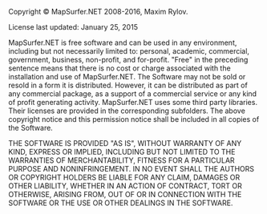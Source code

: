 Copyright © MapSurfer.NET 2008-2016, Maxim Rylov. 

License last updated: January 25, 2015

MapSurfer.NET is free software and can be used in any environment, including but not necessarily limited to: personal, academic, commercial, government, business, non-profit, and for-profit. "Free" in the preceding sentence means that there is no cost or charge associated with the installation and use of MapSurfer.NET. The Software may not be sold or resold in a form it is distributed. However, it can be distributed as part of any commercial package, as a support of a commercial service or any kind of profit generating activity. MapSurfer.NET uses some third party libraries. Their licenses are provided in the corresponding subfolders. The above copyright notice and this permission notice shall be included in all copies of the Software.

THE SOFTWARE IS PROVIDED "AS IS", WITHOUT WARRANTY OF ANY KIND, EXPRESS OR IMPLIED, INCLUDING BUT NOT LIMITED TO THE WARRANTIES OF MERCHANTABILITY, FITNESS FOR A PARTICULAR PURPOSE AND NONINFRINGEMENT. IN NO EVENT SHALL THE AUTHORS OR COPYRIGHT HOLDERS BE LIABLE FOR ANY CLAIM, DAMAGES OR OTHER LIABILITY, WHETHER IN AN ACTION OF CONTRACT, TORT OR OTHERWISE, ARISING FROM, OUT OF OR IN CONNECTION WITH THE SOFTWARE OR THE USE OR OTHER DEALINGS IN THE SOFTWARE.
